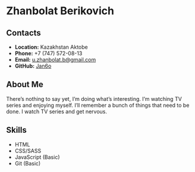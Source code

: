 # Zhanbolat Berikovich

## __Contacts__
- __Location:__ Kazakhstan Aktobe
- __Phone:__ +7 (747) 572-08-13 
- __Email:__ u.zhanbolat.b@gmail.com  
- __GitHub:__ [Jan6o](https://github.com/Jan6o)

## __About Me__
There’s nothing to say yet, I’m doing what’s interesting. I’m watching TV series and enjoying myself. I’ll remember a bunch of things that need to be done. I watch TV series and get nervous.

## __Skills__
- HTML
- CSS/SASS
- JavaScript (Basic)
- Git (Basic)